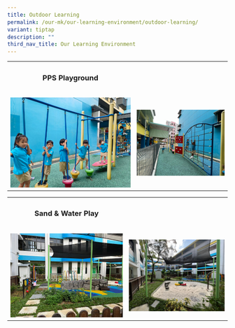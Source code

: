 ```yaml
---
title: Outdoor Learning
permalink: /our-mk/our-learning-environment/outdoor-learning/
variant: tiptap
description: ""
third_nav_title: Our Learning Environment
---
```

<table><tbody><tr><th rowspan="1" colspan="1"><h3><strong>PPS Playground</strong></h3></th><th rowspan="1" colspan="1"><p></p></th></tr><tr><td rowspan="1" colspan="1"><p></p><div class="isomer-image-wrapper"><img style="width: 100%" height="auto" width="100%" alt="" src="/images/MK/mk_playground1.jpeg"></div></td><td rowspan="1" colspan="1"><p></p><div class="isomer-image-wrapper"><img style="width: 100%" height="auto" width="100%" alt="" src="/images/MK/mk_playground2.jpeg"></div></td></tr></tbody></table><p></p><table><tbody><tr><th rowspan="1" colspan="1"><h3><strong>Sand &amp; Water Play</strong></h3></th><th rowspan="1" colspan="1"><p></p></th></tr><tr><td rowspan="1" colspan="1"><p></p><div class="isomer-image-wrapper"><img style="width: 100%" height="auto" width="100%" alt="" src="/images/MK/sand_waterplay1.jpeg"></div></td><td rowspan="1" colspan="1"><p></p><div class="isomer-image-wrapper"><img style="width: 100%" height="auto" width="100%" alt="" src="/images/MK/sand_waterplay2.jpeg"></div></td></tr></tbody></table><p></p>